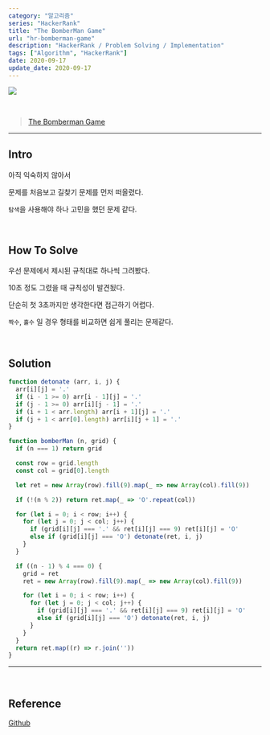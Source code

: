 ```yaml
---
category: "알고리즘"
series: "HackerRank"
title: "The BomberMan Game"
url: "hr-bomberman-game"
description: "HackerRank / Problem Solving / Implementation"
tags: ["Algorithm", "HackerRank"]
date: 2020-09-17
update_date: 2020-09-17
---
```

![](https://s3.us-west-2.amazonaws.com/secure.notion-static.com/9d41c1ed-b707-4925-a36b-726cc66c7341/hacker-rank-logo.png?X-Amz-Algorithm=AWS4-HMAC-SHA256&X-Amz-Credential=AKIAT73L2G45O3KS52Y5%2F20200918%2Fus-west-2%2Fs3%2Faws4_request&X-Amz-Date=20200918T153912Z&X-Amz-Expires=86400&X-Amz-Signature=8c371c2e9e9a34df064bc6f21518878f92ab843261abef5895fdf498d3cbb972&X-Amz-SignedHeaders=host&response-content-disposition=filename%20%3D%22hacker-rank-logo.png%22)

<br>

> [The Bomberman Game](https://www.hackerrank.com/challenges/bomber-man/problem)

***

## Intro

아직 익숙하지 않아서

문제를 처음보고 길찾기 문제를 먼저 떠올렸다.

`탐색`을 사용해야 하나 고민을 했던 문제 같다.

<br>

## How To Solve

우선 문제에서 제시된 규칙대로 하나씩 그려봤다.

10초 정도 그렸을 때 규칙성이 발견됬다.

단순히 첫 3초까지만 생각한다면 접근하기 어렵다.

`짝수`, `홀수` 일 경우 형태를 비교하면 쉽게 풀리는 문제같다.

<br>

## Solution

```javascript
function detonate (arr, i, j) {
  arr[i][j] = '.'
  if (i - 1 >= 0) arr[i - 1][j] = '.'
  if (j - 1 >= 0) arr[i][j - 1] = '.'
  if (i + 1 < arr.length) arr[i + 1][j] = '.'
  if (j + 1 < arr[0].length) arr[i][j + 1] = '.'
}

function bomberMan (n, grid) {
  if (n === 1) return grid

  const row = grid.length
  const col = grid[0].length

  let ret = new Array(row).fill(9).map(_ => new Array(col).fill(9))

  if (!(n % 2)) return ret.map(_ => 'O'.repeat(col))

  for (let i = 0; i < row; i++) {
    for (let j = 0; j < col; j++) {
      if (grid[i][j] === '.' && ret[i][j] === 9) ret[i][j] = 'O'
      else if (grid[i][j] === 'O') detonate(ret, i, j)
    }
  }

  if ((n - 1) % 4 === 0) {
    grid = ret
    ret = new Array(row).fill(9).map(_ => new Array(col).fill(9))

    for (let i = 0; i < row; i++) {
      for (let j = 0; j < col; j++) {
        if (grid[i][j] === '.' && ret[i][j] === 9) ret[i][j] = 'O'
        else if (grid[i][j] === 'O') detonate(ret, i, j)
      }
    }
  }
  return ret.map((r) => r.join(''))
}
```
***

<br>

## Reference

<span class="reference">

[Github](https://github.com/akasai/Algorithm-Solutions/blob/master/HackerRank/Implementation/33.The_Bomberman_Game.js)

</span>

